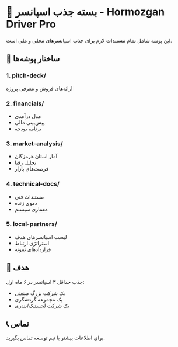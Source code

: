 # 📁 بسته جذب اسپانسر - Hormozgan Driver Pro

این پوشه شامل تمام مستندات لازم برای جذب اسپانسرهای محلی و ملی است.

## 📂 ساختار پوشه‌ها

### 1. pitch-deck/
ارائه‌های فروش و معرفی پروژه

### 2. financials/
- مدل درآمدی
- پیش‌بینی مالی
- برنامه بودجه

### 3. market-analysis/
- آمار استان هرمزگان
- تحلیل رقبا
- فرصت‌های بازار

### 4. technical-docs/
- مستندات فنی
- دموی زنده
- معماری سیستم

### 5. local-partners/
- لیست اسپانسرهای هدف
- استراتژی ارتباط
- قراردادهای نمونه

## 🎯 هدف

جذب حداقل ۳ اسپانسر در ۶ ماه اول:
- یک شرکت بزرگ صنعتی
- یک مجموعه گردشگری
- یک شرکت لجستیک/بندری

## 📞 تماس

برای اطلاعات بیشتر با تیم توسعه تماس بگیرید.

